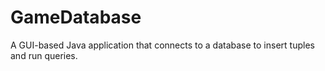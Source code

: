 # GameDatabase
A GUI-based Java application that connects to a database to insert tuples and run queries.

